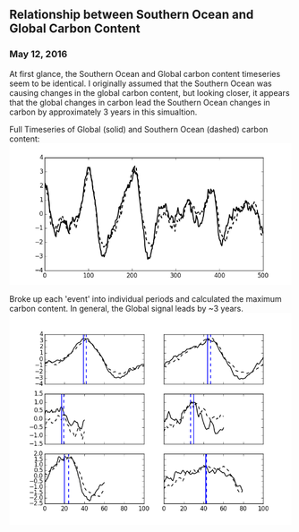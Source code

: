 ## Relationship between Southern Ocean and Global Carbon Content
### May 12, 2016 

At first glance, the Southern Ocean and Global carbon content timeseries seem to be identical. I originally assumed that the Southern Ocean was causing changes in the global carbon content, but looking closer, it appears that the global changes in carbon lead the Southern Ocean changes in carbon by approximately 3 years in this simualtion. 

Full Timeseries of Global (solid) and Southern Ocean (dashed) carbon content: 
![](figures/aredi800_occ_timeseries.png)

Broke up each 'event' into individual periods and calculated the maximum carbon content. In general, the Global signal leads by ~3 years.
![](figures/aredi800_occ_timelag.png)